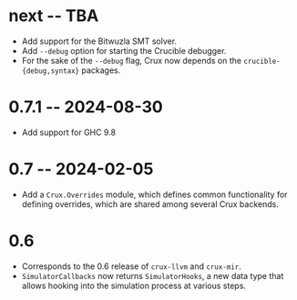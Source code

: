 # next -- TBA

* Add support for the Bitwuzla SMT solver.
* Add `--debug` option for starting the Crucible debugger.
* For the sake of the `--debug` flag, Crux now depends on the
  `crucible-{debug,syntax}` packages.

# 0.7.1 -- 2024-08-30

* Add support for GHC 9.8

# 0.7 -- 2024-02-05

* Add a `Crux.Overrides` module, which defines common functionality for defining
  overrides, which are shared among several Crux backends.

# 0.6

* Corresponds to the 0.6 release of `crux-llvm` and `crux-mir`.
* `SimulatorCallbacks` now returns `SimulatorHooks`, a new data type that
  allows hooking into the simulation process at various steps.
